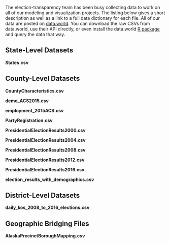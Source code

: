 The election-transparency team has been busy collecting data to work on all of our modeling and visualization projects. The listing below gives a short description as well as a link to a full data dictionary for each file. All of our data are posted on [data.world](https://data.world/data4democracy/election-transparency). You can download the raw CSVs from data.world, use their API directly, or even install the data.world [R package](https://github.com/datadotworld/data.world-r) and query the data that way.

## State-Level Datasets

**States.csv**

## County-Level Datasets

**CountyCharacteristics.csv**

**demo_ACS2015.csv**

**employment_2015ACS.csv**

**PartyRegistration.csv**

**PresidentialElectionResults2000.csv**

**PresidentialElectionResults2004.csv**

**PresidentialElectionResults2008.csv**

**PresidentialElectionResults2012.csv**

**PresidentialElectionResults2016.csv**

**election_results_with_demographics.csv**

## District-Level Datasets

**daily_kos_2008_to_2016_elections.csv**

## Geographic Bridging Files

**AlaskaPrecinctBoroughMapping.csv**
